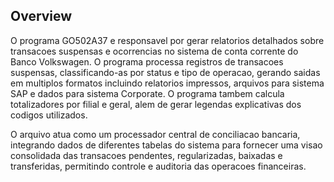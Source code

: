 ## Overview

O programa GO502A37 e responsavel por gerar relatorios detalhados sobre transacoes suspensas e ocorrencias no sistema de conta corrente do Banco Volkswagen. O programa processa registros de transacoes suspensas, classificando-as por status e tipo de operacao, gerando saidas em multiplos formatos incluindo relatorios impressos, arquivos para sistema SAP e dados para sistema Corporate. O programa tambem calcula totalizadores por filial e geral, alem de gerar legendas explicativas dos codigos utilizados.

O arquivo atua como um processador central de conciliacao bancaria, integrando dados de diferentes tabelas do sistema para fornecer uma visao consolidada das transacoes pendentes, regularizadas, baixadas e transferidas, permitindo controle e auditoria das operacoes financeiras.

